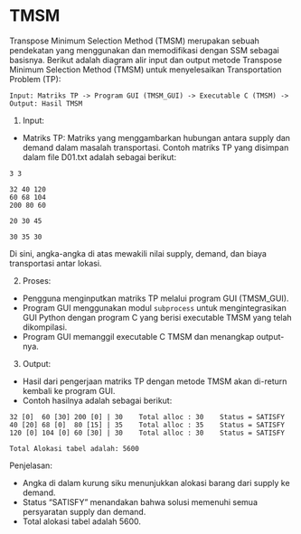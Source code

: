 # TMSM
Transpose Minimum Selection Method (TMSM) merupakan sebuah pendekatan yang menggunakan dan memodifikasi dengan SSM sebagai basisnya.
Berikut adalah diagram alir input dan output metode Transpose Minimum Selection Method (TMSM) untuk menyelesaikan Transportation Problem (TP):

```
Input: Matriks TP -> Program GUI (TMSM_GUI) -> Executable C (TMSM) -> Output: Hasil TMSM
```

1. Input:
- Matriks TP: Matriks yang menggambarkan hubungan antara supply dan demand dalam masalah transportasi. Contoh matriks TP yang disimpan dalam file D01.txt adalah sebagai berikut:
```
3 3

32 40 120
60 68 104
200 80 60

20 30 45

30 35 30
```
Di sini, angka-angka di atas mewakili nilai supply, demand, dan biaya transportasi antar lokasi.

2. Proses:
- Pengguna menginputkan matriks TP melalui program GUI (TMSM_GUI).
- Program GUI menggunakan modul `subprocess` untuk mengintegrasikan GUI Python dengan program C yang berisi executable TMSM yang telah dikompilasi.
- Program GUI memanggil executable C TMSM dan menangkap output-nya.

3. Output:
- Hasil dari pengerjaan matriks TP dengan metode TMSM akan di-return kembali ke program GUI.
- Contoh hasilnya adalah sebagai berikut:
```
32 [0]	60 [30]	200 [0]	| 30	Total alloc : 30	Status = SATISFY
40 [20]	68 [0]	80 [15]	| 35	Total alloc : 35	Status = SATISFY
120 [0]	104 [0]	60 [30]	| 30	Total alloc : 30	Status = SATISFY

Total Alokasi tabel adalah: 5600
```
Penjelasan:
- Angka di dalam kurung siku menunjukkan alokasi barang dari supply ke demand.
- Status “SATISFY” menandakan bahwa solusi memenuhi semua persyaratan supply dan demand.
- Total alokasi tabel adalah 5600.
